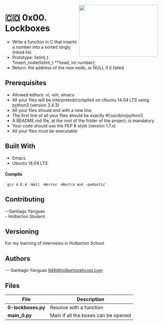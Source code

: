 <p>
<img width="260" height="170" src="https://image.flaticon.com/icons/svg/679/679922.svg" align="right" >
</p>

# :colombia: 0x00. Lockboxes

- Write a function in C that inserts a number into a sorted singly linked list.
- Prototype: listint_t \*insert_node(listint_t \*\*head, int number);
- Return: the address of the new node, or NULL if it failed

## Prerequisites

- Allowed editors: vi, vim, emacs
- All your files will be interpreted/compiled on Ubuntu 14.04 LTS using python3 (version 3.4.3)
- All your files should end with a new line
- The first line of all your files should be exactly #!/usr/bin/python3
- A README.md file, at the root of the folder of the project, is mandatory
- Your code should use the PEP 8 style (version 1.7.x)
- All your files must be executable

## Built With

- Emacs
- Ubuntu 14.04 LTS

#### Compile

    `gcc 4.8.4 -Wall -Werror -Wextra and -pedantic`

## Contributing

--Santiago Yanguas <br> - Holberton Student

## Versioning

For my learning of Interviews in Holberton School

## Authors

---Santiago Yanguas 946@holbertonshcool.com

## Files

| File               | Description                         |
| ------------------ | ----------------------------------- |
| **0-lockboxes.py** | Resolve with a function             |
| **main_0.py**      | Main if all the boxes can be opened |

